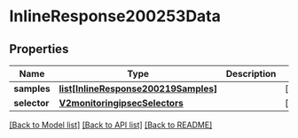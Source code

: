 # InlineResponse200253Data

## Properties
Name | Type | Description | Notes
------------ | ------------- | ------------- | -------------
**samples** | [**list[InlineResponse200219Samples]**](InlineResponse200219Samples.md) |  | [optional] 
**selector** | [**V2monitoringipsecSelectors**](V2monitoringipsecSelectors.md) |  | [optional] 

[[Back to Model list]](../README.md#documentation-for-models) [[Back to API list]](../README.md#documentation-for-api-endpoints) [[Back to README]](../README.md)

